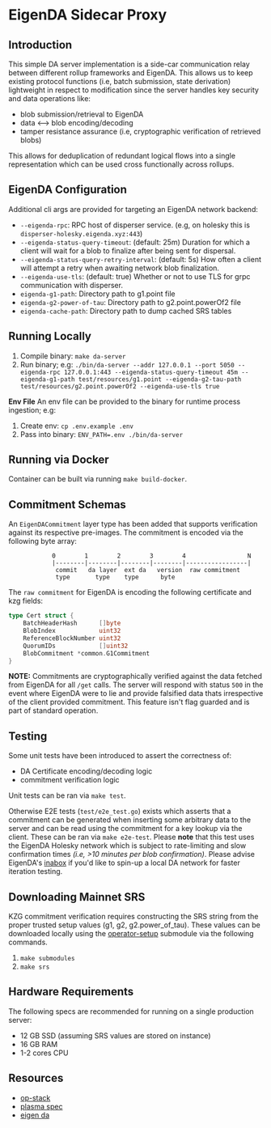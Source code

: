 # EigenDA Sidecar Proxy

## Introduction
This simple DA server implementation is a side-car communication relay between different rollup frameworks and EigenDA. This allows us to keep existing protocol functions (i.e, batch submission, state derivation) lightweight in respect to modification since the server handles key security and data operations like:
* blob submission/retrieval to EigenDA
* data <--> blob encoding/decoding
* tamper resistance assurance (i.e, cryptographic verification of retrieved blobs)

This allows for deduplication of redundant logical flows into a single representation which can be used cross functionally across rollups.

## EigenDA Configuration
Additional cli args are provided for targeting an EigenDA network backend:
- `--eigenda-rpc`: RPC host of disperser service. (e.g, on holesky this is `disperser-holesky.eigenda.xyz:443`)
- `--eigenda-status-query-timeout`: (default: 25m) Duration for which a client will wait for a blob to finalize after being sent for dispersal.
- `--eigenda-status-query-retry-interval`: (default: 5s) How often a client will attempt a retry when awaiting network blob finalization. 
- `--eigenda-use-tls`: (default: true) Whether or not to use TLS for grpc communication with disperser.
- `eigenda-g1-path`: Directory path to g1.point file
- `eigenda-g2-power-of-tau`: Directory path to g2.point.powerOf2 file
- `eigenda-cache-path`: Directory path to dump cached SRS tables

## Running Locally
1. Compile binary: `make da-server`
2. Run binary; e.g: `./bin/da-server --addr 127.0.0.1 --port 5050 --eigenda-rpc 127.0.0.1:443 --eigenda-status-query-timeout 45m --eigenda-g1-path test/resources/g1.point --eigenda-g2-tau-path test/resources/g2.point.powerOf2 --eigenda-use-tls true`

**Env File**
An env file can be provided to the binary for runtime process ingestion; e.g:
1. Create env: `cp .env.example .env`
2. Pass into binary: `ENV_PATH=.env ./bin/da-server`

## Running via Docker
Container can be built via running `make build-docker`. 

## Commitment Schemas
An `EigenDACommitment` layer type has been added that supports verification against its respective pre-images. The commitment is encoded via the following byte array:
```
            0        1        2        3        4                 N
            |--------|--------|--------|--------|-----------------|
             commit   da layer  ext da   version  raw commitment
             type       type    type      byte

```

The `raw commitment` for EigenDA is encoding the following certificate and kzg fields:
```go
type Cert struct {
	BatchHeaderHash      []byte
	BlobIndex            uint32
	ReferenceBlockNumber uint32
	QuorumIDs            []uint32
	BlobCommitment *common.G1Commitment
}
```

**NOTE:** Commitments are cryptographically verified against the data fetched from EigenDA for all `/get` calls. The server will respond with status `500` in the event where EigenDA were to lie and provide falsified data thats irrespective of the client provided commitment. This feature isn't flag guarded and is part of standard operation.

## Testing
Some unit tests have been introduced to assert the correctness of:
* DA Certificate encoding/decoding logic
* commitment verification logic

Unit tests can be ran via `make test`.

Otherwise E2E tests (`test/e2e_test.go`) exists which asserts that a commitment can be generated when inserting some arbitrary data to the server and can be read using the commitment for a key lookup via the client. These can be ran via `make e2e-test`. Please **note** that this test uses the EigenDA Holesky network which is subject to rate-limiting and slow confirmation times *(i.e, >10 minutes per blob confirmation)*. Please advise EigenDA's [inabox](https://github.com/Layr-Labs/eigenda/tree/master/inabox#readme) if you'd like to spin-up a local DA network for faster iteration testing. 


## Downloading Mainnet SRS
KZG commitment verification requires constructing the SRS string from the proper trusted setup values (g1, g2, g2.power_of_tau). These values can be downloaded locally using the [operator-setup](https://github.com/Layr-Labs/eigenda-operator-setup) submodule via the following commands.

1. `make submodules`
2. `make srs`

## Hardware Requirements
The following specs are recommended for running on a single production server:
* 12 GB SSD (assuming SRS values are stored on instance)
* 16 GB RAM
* 1-2 cores CPU

## Resources
- [op-stack](https://github.com/ethereum-optimism/optimism)
- [plasma spec](https://specs.optimism.io/experimental/plasma.html)
- [eigen da](https://github.com/Layr-Labs/eigenda)


